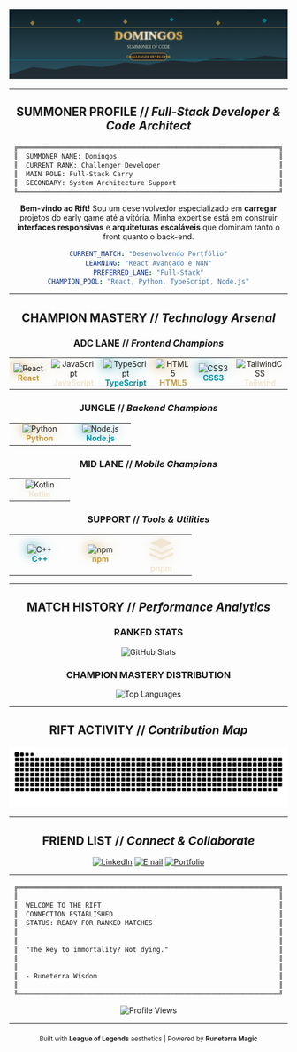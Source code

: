 <div align="center">

<!-- BANNER PRINCIPAL LEAGUE OF LEGENDS -->
<svg width="100%" height="300" viewBox="0 0 1200 300" xmlns="http://www.w3.org/2000/svg">
  <defs>
    <linearGradient id="riftGradient" x1="0%" y1="0%" x2="0%" y2="100%">
      <stop offset="0%" style="stop-color:#0F2027;stop-opacity:1" />
      <stop offset="50%" style="stop-color:#203A43;stop-opacity:1" />
      <stop offset="100%" style="stop-color:#2C5364;stop-opacity:1" />
    </linearGradient>
    <linearGradient id="goldGlow" x1="0%" y1="0%" x2="100%" y2="0%">
      <stop offset="0%" style="stop-color:#C89B3C;stop-opacity:1" />
      <stop offset="50%" style="stop-color:#F0E6D2;stop-opacity:1" />
      <stop offset="100%" style="stop-color:#C89B3C;stop-opacity:1" />
    </linearGradient>
    <linearGradient id="blueGlow" x1="0%" y1="0%" x2="100%" y2="0%">
      <stop offset="0%" style="stop-color:#0596AA;stop-opacity:1" />
      <stop offset="50%" style="stop-color:#1E2328;stop-opacity:1" />
      <stop offset="100%" style="stop-color:#0596AA;stop-opacity:1" />
    </linearGradient>
    <filter id="glow">
      <feGaussianBlur stdDeviation="4" result="coloredBlur"/>
      <feMerge> 
        <feMergeNode in="coloredBlur"/>
        <feMergeNode in="SourceGraphic"/>
      </feMerge>
    </filter>
  </defs>
  
  <!-- Background -->
  <rect width="100%" height="100%" fill="url(#riftGradient)"/>
  
  <!-- Decorative Elements -->
  <polygon points="0,280 100,250 200,260 300,240 400,250 500,230 600,240 700,220 800,230 900,210 1000,220 1100,200 1200,210 1200,300 0,300" fill="#1E2328" opacity="0.8"/>
  
  <!-- Rift Lines -->
  <line x1="0" y1="80" x2="1200" y2="80" stroke="#C89B3C" stroke-width="2" opacity="0.6"/>
  <line x1="0" y1="220" x2="1200" y2="220" stroke="#0596AA" stroke-width="2" opacity="0.6"/>
  
  <!-- Decorative Diamonds -->
  <polygon points="100,50 110,60 100,70 90,60" fill="#C89B3C" opacity="0.7"/>
  <polygon points="300,40 310,50 300,60 290,50" fill="#0596AA" opacity="0.7"/>
  <polygon points="500,45 510,55 500,65 490,55" fill="#C89B3C" opacity="0.7"/>
  <polygon points="700,35 710,45 700,55 690,45" fill="#0596AA" opacity="0.7"/>
  <polygon points="900,50 910,60 900,70 890,60" fill="#C89B3C" opacity="0.7"/>
  <polygon points="1100,40 1110,50 1100,60 1090,50" fill="#0596AA" opacity="0.7"/>
  
  <!-- Main Title -->
  <text x="600" y="130" font-family="'Cinzel', serif" font-size="52" font-weight="bold" text-anchor="middle" fill="url(#goldGlow)" filter="url(#glow)">
    DOMINGOS
  </text>
  
  <!-- Subtitle -->
  <text x="600" y="170" font-family="'Cinzel', serif" font-size="18" text-anchor="middle" fill="#F0E6D2" opacity="0.9">
    SUMMONER OF CODE
  </text>
  
  <!-- Rank Badge -->
  <rect x="520" y="190" width="160" height="30" rx="15" fill="#1E2328" stroke="#C89B3C" stroke-width="2"/>
  <text x="600" y="210" font-family="'Cinzel', serif" font-size="14" font-weight="bold" text-anchor="middle" fill="#C89B3C">
    CHALLENGER DEVELOPER
  </text>
</svg>

---

## **SUMMONER PROFILE** // *Full-Stack Developer & Code Architect*

```
╔══════════════════════════════════════════════════════════════════╗
║  SUMMONER NAME: Domingos                                         ║
║  CURRENT RANK: Challenger Developer                              ║
║  MAIN ROLE: Full-Stack Carry                                     ║
║  SECONDARY: System Architecture Support                          ║
╚══════════════════════════════════════════════════════════════════╝
```

**Bem-vindo ao Rift!** Sou um desenvolvedor especializado em **carregar** projetos do early game até a vitória. Minha expertise está em construir **interfaces responsivas** e **arquiteturas escaláveis** que dominam tanto o front quanto o back-end.

```yaml
CURRENT_MATCH: "Desenvolvendo Portfólio"
LEARNING: "React Avançado e N8N"
PREFERRED_LANE: "Full-Stack"
CHAMPION_POOL: "React, Python, TypeScript, Node.js"
```

---

## **CHAMPION MASTERY** // *Technology Arsenal*

<div align="center">

### **ADC LANE** // *Frontend Champions*
<table>
<tr>
<td align="center" width="96">
<img src="https://cdn.jsdelivr.net/gh/devicons/devicon/icons/react/react-original.svg" width="48" height="48" alt="React" style="filter: drop-shadow(0 0 10px #C89B3C);"/>
<br><span style="color: #C89B3C;"><strong>React</strong></span>
</td>
<td align="center" width="96">
<img src="https://cdn.jsdelivr.net/gh/devicons/devicon/icons/javascript/javascript-original.svg" width="48" height="48" alt="JavaScript" style="filter: drop-shadow(0 0 10px #F0E6D2);"/>
<br><span style="color: #F0E6D2;"><strong>JavaScript</strong></span>
</td>
<td align="center" width="96">
<img src="https://cdn.jsdelivr.net/gh/devicons/devicon/icons/typescript/typescript-original.svg" width="48" height="48" alt="TypeScript" style="filter: drop-shadow(0 0 10px #0596AA);"/>
<br><span style="color: #0596AA;"><strong>TypeScript</strong></span>
</td>
<td align="center" width="96">
<img src="https://cdn.jsdelivr.net/gh/devicons/devicon/icons/html5/html5-original.svg" width="48" height="48" alt="HTML5" style="filter: drop-shadow(0 0 10px #C89B3C);"/>
<br><span style="color: #C89B3C;"><strong>HTML5</strong></span>
</td>
<td align="center" width="96">
<img src="https://cdn.jsdelivr.net/gh/devicons/devicon/icons/css3/css3-original.svg" width="48" height="48" alt="CSS3" style="filter: drop-shadow(0 0 10px #0596AA);"/>
<br><span style="color: #0596AA;"><strong>CSS3</strong></span>
</td>
<td align="center" width="96">
<img src="https://cdn.jsdelivr.net/gh/devicons/devicon/icons/tailwindcss/tailwindcss-plain.svg" width="48" height="48" alt="TailwindCSS" style="filter: drop-shadow(0 0 10px #F0E6D2);"/>
<br><span style="color: #F0E6D2;"><strong>Tailwind</strong></span>
</td>
</tr>
</table>

### **JUNGLE** // *Backend Champions*
<table>
<tr>
<td align="center" width="96">
<img src="https://cdn.jsdelivr.net/gh/devicons/devicon/icons/python/python-original.svg" width="48" height="48" alt="Python" style="filter: drop-shadow(0 0 10px #C89B3C);"/>
<br><span style="color: #C89B3C;"><strong>Python</strong></span>
</td>
<td align="center" width="96">
<img src="https://cdn.jsdelivr.net/gh/devicons/devicon/icons/nodejs/nodejs-original.svg" width="48" height="48" alt="Node.js" style="filter: drop-shadow(0 0 10px #0596AA);"/>
<br><span style="color: #0596AA;"><strong>Node.js</strong></span>
</td>
</tr>
</table>

### **MID LANE** // *Mobile Champions*
<table>
<tr>
<td align="center" width="96">
<img src="https://cdn.jsdelivr.net/gh/devicons/devicon/icons/kotlin/kotlin-original.svg" width="48" height="48" alt="Kotlin" style="filter: drop-shadow(0 0 10px #F0E6D2);"/>
<br><span style="color: #F0E6D2;"><strong>Kotlin</strong></span>
</td>
</tr>
</table>

### **SUPPORT** // *Tools & Utilities*
<table>
<tr>
<td align="center" width="96">
<img src="https://cdn.jsdelivr.net/gh/devicons/devicon/icons/cplusplus/cplusplus-original.svg" width="48" height="48" alt="C++" style="filter: drop-shadow(0 0 10px #0596AA);"/>
<br><span style="color: #0596AA;"><strong>C++</strong></span>
</td>
<td align="center" width="96">
<img src="https://cdn.jsdelivr.net/gh/devicons/devicon/icons/npm/npm-original-wordmark.svg" width="48" height="48" alt="npm" style="filter: drop-shadow(0 0 10px #C89B3C);"/>
<br><span style="color: #C89B3C;"><strong>npm</strong></span>
</td>
<td align="center" width="96">
<svg width="48" height="48" viewBox="0 0 24 24" fill="none" xmlns="http://www.w3.org/2000/svg" style="filter: drop-shadow(0 0 10px #F0E6D2);">
<path d="M12 2.5L2 7L12 11.5L22 7L12 2.5Z" fill="#F0E6D2"/>
<path d="M2 17L12 21.5L22 17" stroke="#F0E6D2" stroke-width="2" stroke-linecap="round" stroke-linejoin="round"/>
<path d="M2 12L12 16.5L22 12" stroke="#F0E6D2" stroke-width="2" stroke-linecap="round" stroke-linejoin="round"/>
</svg>
<br><span style="color: #F0E6D2;"><strong>pnpm</strong></span>
</td>
</tr>
</table>

</div>

---

## **MATCH HISTORY** // *Performance Analytics*

<div align="center">

### **RANKED STATS**

<img src="https://github-readme-stats.vercel.app/api?username=Domingos&show_icons=true&theme=transparent&title_color=C89B3C&icon_color=F0E6D2&text_color=CDBE91&bg_color=0F2027&border_color=C89B3C&hide_border=false&cache_seconds=14400" alt="GitHub Stats" />

### **CHAMPION MASTERY DISTRIBUTION**

<img src="https://github-readme-stats.vercel.app/api/top-langs/?username=Domingos&layout=compact&theme=transparent&title_color=C89B3C&text_color=CDBE91&bg_color=0F2027&border_color=C89B3C&hide_border=false&cache_seconds=14400" alt="Top Languages" />

</div>

---

## **RIFT ACTIVITY** // *Contribution Map*

<div align="center">

<img src="https://raw.githubusercontent.com/Platane/snk/output/github-contribution-grid-snake-dark.svg" alt="Contribution Snake" />

</div>

---

## **FRIEND LIST** // *Connect & Collaborate*

<div align="center">

[![LinkedIn](https://img.shields.io/badge/LinkedIn-0077B5?style=for-the-badge&logo=linkedin&logoColor=white&color=0F2027&labelColor=C89B3C)](https://linkedin.com/in/seu-perfil)
[![Email](https://img.shields.io/badge/Email-D14836?style=for-the-badge&logo=gmail&logoColor=white&color=0F2027&labelColor=0596AA)](mailto:seu.email@exemplo.com)
[![Portfolio](https://img.shields.io/badge/Portfolio-FF5722?style=for-the-badge&logo=todoist&logoColor=white&color=0F2027&labelColor=F0E6D2)](https://seu-portfolio.com)

</div>

---

<div align="center">

```
╔══════════════════════════════════════════════════════════════════╗
║                                                                  ║
║  WELCOME TO THE RIFT                                             ║
║  CONNECTION ESTABLISHED                                          ║
║  STATUS: READY FOR RANKED MATCHES                                ║
║                                                                  ║
║                                                                  ║
║  "The key to immortality? Not dying."                            ║
║                                                                  ║
║                                                                  ║
║  - Runeterra Wisdom                                              ║
║                                                                  ║
╚══════════════════════════════════════════════════════════════════╝
```

<img src="https://komarev.com/ghpvc/?username=Domingos&color=C89B3C&style=for-the-badge&label=SUMMONER+VISITS" alt="Profile Views" />

</div>

---

<div align="center">
<sub>Built with <strong>League of Legends</strong> aesthetics | Powered by <strong>Runeterra Magic</strong></sub>
</div>
